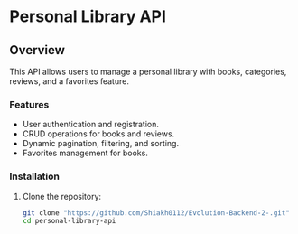 # Personal Library API

## Overview

This API allows users to manage a personal library with books, categories, reviews, and a favorites feature.

### Features

- User authentication and registration.
- CRUD operations for books and reviews.
- Dynamic pagination, filtering, and sorting.
- Favorites management for books.

### Installation

1. Clone the repository:
   ```bash
   git clone "https://github.com/Shiakh0112/Evolution-Backend-2-.git"
   cd personal-library-api
